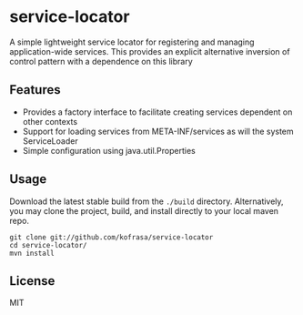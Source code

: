service-locator
===============

A simple lightweight service locator for registering and managing application-wide services.
This provides an explicit alternative inversion of control pattern with a dependence on this library


## Features
- Provides a factory interface to facilitate creating services dependent on other contexts
- Support for loading services from META-INF/services as will the system ServiceLoader
- Simple configuration using java.util.Properties 


## Usage
Download the latest stable build from the ```./build``` directory.
Alternatively, you may clone the project, build, and install directly to your local maven repo.

```
git clone git://github.com/kofrasa/service-locator
cd service-locator/
mvn install
```


## License
MIT
